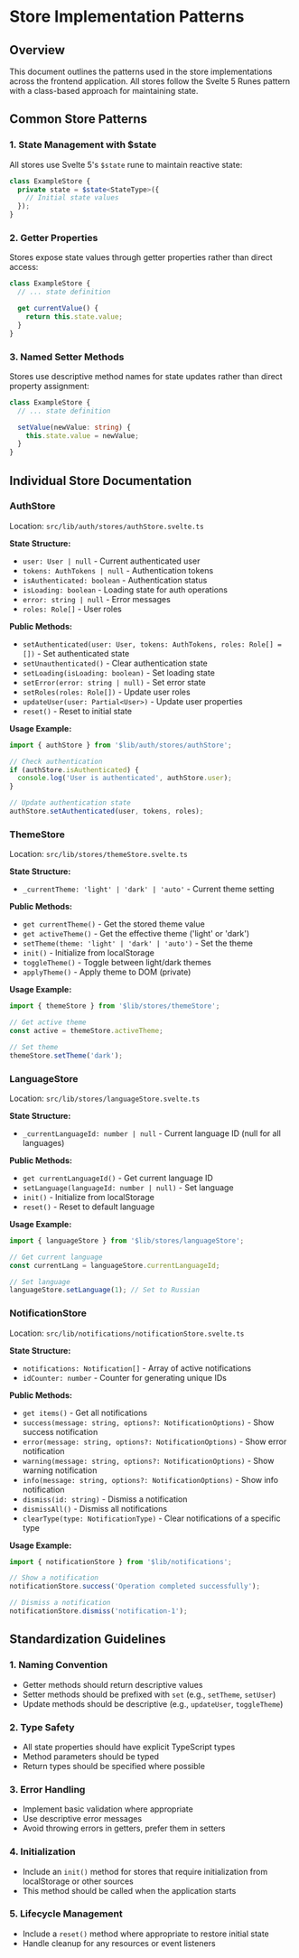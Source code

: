 # Store Implementation Patterns

## Overview

This document outlines the patterns used in the store implementations across the frontend application. All stores follow the Svelte 5 Runes pattern with a class-based approach for maintaining state.

## Common Store Patterns

### 1. State Management with $state

All stores use Svelte 5's `$state` rune to maintain reactive state:

```typescript
class ExampleStore {
  private state = $state<StateType>({
    // Initial state values
  });
}
```

### 2. Getter Properties

Stores expose state values through getter properties rather than direct access:

```typescript
class ExampleStore {
  // ... state definition

  get currentValue() {
    return this.state.value;
  }
}
```

### 3. Named Setter Methods

Stores use descriptive method names for state updates rather than direct property assignment:

```typescript
class ExampleStore {
  // ... state definition

  setValue(newValue: string) {
    this.state.value = newValue;
  }
}
```

## Individual Store Documentation

### AuthStore

Location: `src/lib/auth/stores/authStore.svelte.ts`

**State Structure:**
- `user: User | null` - Current authenticated user
- `tokens: AuthTokens | null` - Authentication tokens
- `isAuthenticated: boolean` - Authentication status
- `isLoading: boolean` - Loading state for auth operations
- `error: string | null` - Error messages
- `roles: Role[]` - User roles

**Public Methods:**
- `setAuthenticated(user: User, tokens: AuthTokens, roles: Role[] = [])` - Set authenticated state
- `setUnauthenticated()` - Clear authentication state
- `setLoading(isLoading: boolean)` - Set loading state
- `setError(error: string | null)` - Set error state
- `setRoles(roles: Role[])` - Update user roles
- `updateUser(user: Partial<User>)` - Update user properties
- `reset()` - Reset to initial state

**Usage Example:**
```typescript
import { authStore } from '$lib/auth/stores/authStore';

// Check authentication
if (authStore.isAuthenticated) {
  console.log('User is authenticated', authStore.user);
}

// Update authentication state
authStore.setAuthenticated(user, tokens, roles);
```

### ThemeStore

Location: `src/lib/stores/themeStore.svelte.ts`

**State Structure:**
- `_currentTheme: 'light' | 'dark' | 'auto'` - Current theme setting

**Public Methods:**
- `get currentTheme()` - Get the stored theme value
- `get activeTheme()` - Get the effective theme ('light' or 'dark')
- `setTheme(theme: 'light' | 'dark' | 'auto')` - Set the theme
- `init()` - Initialize from localStorage
- `toggleTheme()` - Toggle between light/dark themes
- `applyTheme()` - Apply theme to DOM (private)

**Usage Example:**
```typescript
import { themeStore } from '$lib/stores/themeStore';

// Get active theme
const active = themeStore.activeTheme;

// Set theme
themeStore.setTheme('dark');
```

### LanguageStore

Location: `src/lib/stores/languageStore.svelte.ts`

**State Structure:**
- `_currentLanguageId: number | null` - Current language ID (null for all languages)

**Public Methods:**
- `get currentLanguageId()` - Get current language ID
- `setLanguage(languageId: number | null)` - Set language
- `init()` - Initialize from localStorage
- `reset()` - Reset to default language

**Usage Example:**
```typescript
import { languageStore } from '$lib/stores/languageStore';

// Get current language
const currentLang = languageStore.currentLanguageId;

// Set language
languageStore.setLanguage(1); // Set to Russian
```

### NotificationStore

Location: `src/lib/notifications/notificationStore.svelte.ts`

**State Structure:**
- `notifications: Notification[]` - Array of active notifications
- `idCounter: number` - Counter for generating unique IDs

**Public Methods:**
- `get items()` - Get all notifications
- `success(message: string, options?: NotificationOptions)` - Show success notification
- `error(message: string, options?: NotificationOptions)` - Show error notification
- `warning(message: string, options?: NotificationOptions)` - Show warning notification
- `info(message: string, options?: NotificationOptions)` - Show info notification
- `dismiss(id: string)` - Dismiss a notification
- `dismissAll()` - Dismiss all notifications
- `clearType(type: NotificationType)` - Clear notifications of a specific type

**Usage Example:**
```typescript
import { notificationStore } from '$lib/notifications';

// Show a notification
notificationStore.success('Operation completed successfully');

// Dismiss a notification
notificationStore.dismiss('notification-1');
```

## Standardization Guidelines

### 1. Naming Convention
- Getter methods should return descriptive values
- Setter methods should be prefixed with `set` (e.g., `setTheme`, `setUser`)
- Update methods should be descriptive (e.g., `updateUser`, `toggleTheme`)

### 2. Type Safety
- All state properties should have explicit TypeScript types
- Method parameters should be typed
- Return types should be specified where possible

### 3. Error Handling
- Implement basic validation where appropriate
- Use descriptive error messages
- Avoid throwing errors in getters, prefer them in setters

### 4. Initialization
- Include an `init()` method for stores that require initialization from localStorage or other sources
- This method should be called when the application starts

### 5. Lifecycle Management
- Include a `reset()` method where appropriate to restore initial state
- Handle cleanup for any resources or event listeners